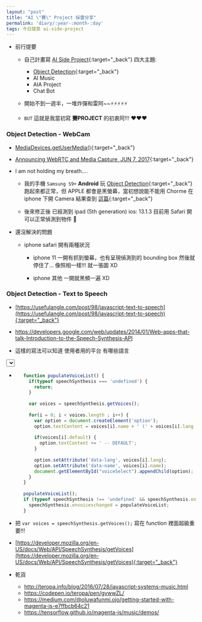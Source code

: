 ```yaml
---
layout: "post"
title: "AI \"賽\" Project 採雷分享"
permalink: 'diary/:year-:month-:day'
tags: 今日隨意 ai-side-project 
---
```



- 前行提要

  - 自己計畫寫 [AI Side Project](https://yuting-dl-dream.appspot.com/){:target="_back"} 四大主題:

     - [Object Detection](https://yuting-object-detection.herokuapp.com/){:target="_back"}
     - AI Music
     - AIA Project
     - Chat Bot

  - 開始不到一週半，一堆炸彈和雷阿~~:zap::zap::zap::zap::zap:

  - `BUT` 這就是我當初寫 __賽PROJECT__ 的初衷阿!!! :heart::heart::heart:

### Object Detection - WebCam

- [MediaDevices.getUserMedia()](https://developer.mozilla.org/en-US/docs/Web/API/MediaDevices/getUserMedia){:target="_back"}

- [Announcing WebRTC and Media Capture, JUN 7, 2017](https://stackoverflow.com/questions/12024770/access-camera-from-a-browser){:target="_back"}

- I am not holding my breath....

   - 我的手機  `Samsung S9+` __Android__ 玩  [Object Detection](https://yuting-object-detection.herokuapp.com/){:target="_back"} 跑起來都正常，但 APPLE 都會是黑螢幕，當初想說能不能用 Chorme 在 iphone 下開 Camera 結果查到 [這篇](https://stackoverflow.com/questions/51501642/chrome-and-firefox-are-not-able-to-access-iphone-camera){:target="_back"}

   - 後來修正後 已經測到 ipad (5th generation) ios: 13.1.3 目前用 Safari 開可以正常偵測到物件 :high_brightness:


- 還沒解決的問題 
 
  - iphone safari 開有兩種狀況

     - iphone 11 一開有抓到螢幕，也有呈現偵測到的 bounding box 然後就停住了... 像照相一樣!!! 就一張圖 XD

     - iphone 其他 一開就黑頻一遍 XD


### Object Detection - Text to Speech 

- [https://usefulangle.com/post/98/javascript-text-to-speech](https://usefulangle.com/post/98/javascript-text-to-speech){:target="_back"}

- https://developers.google.com/web/updates/2014/01/Web-apps-that-talk-Introduction-to-the-Speech-Synthesis-API

- 這樣的寫法可以知道 使用者用的平台 有哪些語言

<select id="voicesOptions"> 
</select>

- ~~~js
     function populateVoiceList() {
       if(typeof speechSynthesis === 'undefined') {
         return;
       }
     
       var voices = speechSynthesis.getVoices();
     
       for(i = 0; i < voices.length ; i++) {
         var option = document.createElement('option');
         option.textContent = voices[i].name + ' (' + voices[i].lang + ')';
         
         if(voices[i].default) {
           option.textContent += ' -- DEFAULT';
         }
     
         option.setAttribute('data-lang', voices[i].lang);
         option.setAttribute('data-name', voices[i].name);
         document.getElementById("voiceSelect").appendChild(option);
       }
     }
     
     populateVoiceList();
     if (typeof speechSynthesis !== 'undefined' && speechSynthesis.onvoiceschanged !== undefined) {
       speechSynthesis.onvoiceschanged = populateVoiceList;
     }
     ~~~

- 把 `var voices = speechSynthesis.getVoices();` 寫在 function 裡面超級重要!!!

- [https://developer.mozilla.org/en-US/docs/Web/API/SpeechSynthesis/getVoices](https://developer.mozilla.org/en-US/docs/Web/API/SpeechSynthesis/getVoices){:target="_back"}



<script>

var select = document.getElementById("voicesOptions");
function voiceGO() {
    let voices = speechSynthesis.getVoices();

    for (let i = 0; i < voices.length; i ++ ) {
        let opt = voices[i].name
    let optLang = voices[i].lang
    let el = document.createElement("option");
    el.textContent = opt;
    el.value = optLang;
    select.appendChild(el);
 }
}
voiceGO();
speechSynthesis.onvoiceschanged = voiceGO;


// function populateVoiceList() {
//   if(typeof speechSynthesis === 'undefined') {
//     return;
//   }

//   let voices = speechSynthesis.getVoices();

//   alert(voices)
//   for(i = 0; i < voices.length ; i++) {
//     var option = document.createElement('option');
//     option.textContent = voices[i].name + ' (' + voices[i].lang + ')';
    
//     if(voices[i].default) {
//       option.textContent += ' -- DEFAULT';
//     }

//     option.setAttribute('data-lang', voices[i].lang);
//     option.setAttribute('data-name', voices[i].name);
//     document.getElementById("voicesOptions").appendChild(option);
//   }
// }

// populateVoiceList();
// if (typeof speechSynthesis !== 'undefined' && speechSynthesis.onvoiceschanged !== undefined) {
//   speechSynthesis.onvoiceschanged = populateVoiceList;
// }

</script>

- 乾貨

  - http://teropa.info/blog/2016/07/28/javascript-systems-music.html
  - https://codepen.io/teropa/pen/gvwwZL/
  - https://medium.com/@oluwafunmi.ojo/getting-started-with-magenta-js-e7ffbcb64c21
  - https://tensorflow.github.io/magenta-js/music/demos/